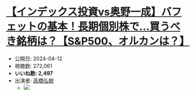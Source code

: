 # [【インデックス投資vs奥野一成】バフェットの基本！長期個別株で…買うべき銘柄は？【S&P500、オルカンは？】](https://www.youtube.com/watch?v=1Zrelw8jZ58)
-   公開日: 2024-04-12
-   視聴数: 272,061
-   **いいね数: 2,497**
-   出演者: [高橋弘樹](/rehacq_fan/people/高橋弘樹 "wikilink")
    - [![](https://img.youtube.com/vi/1Zrelw8jZ58/hqdefault.jpg)](https://www.youtube.com/watch?v=1Zrelw8jZ58)
